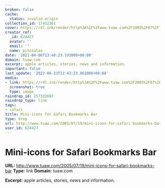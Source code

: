 ```yaml
---
broken: false
cache:
  status: invalid-origin
collection_id: 17452361
cover: https://rdl.ink/render/http%3A%2F%2Fwww.tuaw.com%2F2005%2F07%2F19%2Fmini-icons-for-safari-bookmarks-bar
creator_ref:
  _id: 624427
  avatar: ''
  email: ''
  name: pitosalas
date: '2021-04-06T13:40:23.193000+00:00'
domain: tuaw.com
excerpt: apple articles, stories, news and information.
important: false
last_update: '2022-06-23T22:43:23.861000+00:00'
media:
- link: https://rdl.ink/render/http%3A%2F%2Fwww.tuaw.com%2F2005%2F07%2F19%2Fmini-icons-for-safari-bookmarks-bar
  screenshot: true
  type: image
raindrop_id: 257322687
raindrop_type: link
tags:
- safari
title: Mini-icons for Safari Bookmarks Bar
type: drop
url: http://www.tuaw.com/2005/07/19/mini-icons-for-safari-bookmarks-bar
user_id: 624427
---
```


# Mini-icons for Safari Bookmarks Bar

**URL:** http://www.tuaw.com/2005/07/19/mini-icons-for-safari-bookmarks-bar
**Type:** link
**Domain:** tuaw.com

**Excerpt:** apple articles, stories, news and information.
